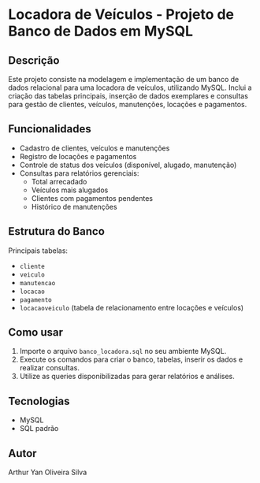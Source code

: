 
# Locadora de Veículos - Projeto de Banco de Dados em MySQL

## Descrição

Este projeto consiste na modelagem e implementação de um banco de dados relacional para uma locadora de veículos, utilizando MySQL. Inclui a criação das tabelas principais, inserção de dados exemplares e consultas para gestão de clientes, veículos, manutenções, locações e pagamentos.

## Funcionalidades

- Cadastro de clientes, veículos e manutenções  
- Registro de locações e pagamentos  
- Controle de status dos veículos (disponível, alugado, manutenção)  
- Consultas para relatórios gerenciais:
  - Total arrecadado  
  - Veículos mais alugados  
  - Clientes com pagamentos pendentes  
  - Histórico de manutenções  

## Estrutura do Banco

Principais tabelas:  
- `cliente`  
- `veiculo`  
- `manutencao`  
- `locacao`  
- `pagamento`  
- `locacaoveiculo` (tabela de relacionamento entre locações e veículos)

## Como usar

1. Importe o arquivo `banco_locadora.sql` no seu ambiente MySQL.  
2. Execute os comandos para criar o banco, tabelas, inserir os dados e realizar consultas.  
3. Utilize as queries disponibilizadas para gerar relatórios e análises.

## Tecnologias

- MySQL  
- SQL padrão  

## Autor

Arthur Yan Oliveira Silva


